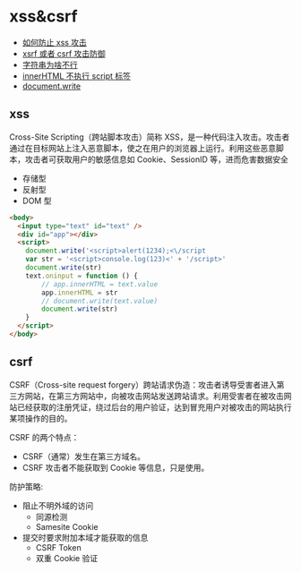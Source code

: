 # xss&csrf

- [如何防止 xss 攻击](https://juejin.im/post/5bad9140e51d450e935c6d64)
- [xsrf 或者 csrf 攻击防御](https://juejin.im/post/5bc009996fb9a05d0a055192)
- [字符串<script></script>为啥不行](https://stackoverflow.com/questions/28259389/how-to-put-script-in-a-javascript-string)
- [innerHTML 不执行 script 标签](https://juejin.im/entry/58cb529244d90400682e6012)
- [document.write](https://developer.mozilla.org/zh-CN/docs/Web/API/Document/write)

## xss

Cross-Site Scripting（跨站脚本攻击）简称 XSS，是一种代码注入攻击。攻击者通过在目标网站上注入恶意脚本，使之在用户的浏览器上运行。利用这些恶意脚本，攻击者可获取用户的敏感信息如 Cookie、SessionID 等，进而危害数据安全

- 存储型
- 反射型
- DOM 型

```html
<body>
  <input type="text" id="text" />
  <div id="app"></div>
  <script>
    document.write('<script>alert(1234);<\/script
    var str = '<script>console.log(123)<' + '/script>'
    document.write(str)
    text.oninput = function () {
        // app.innerHTML = text.value
        app.innerHTML = str
        // document.write(text.value)
        document.write(str)
    }
  </script>
</body>
```

## csrf

CSRF（Cross-site request forgery）跨站请求伪造：攻击者诱导受害者进入第三方网站，在第三方网站中，向被攻击网站发送跨站请求。利用受害者在被攻击网站已经获取的注册凭证，绕过后台的用户验证，达到冒充用户对被攻击的网站执行某项操作的目的。

CSRF 的两个特点：

- CSRF（通常）发生在第三方域名。
- CSRF 攻击者不能获取到 Cookie 等信息，只是使用。

防护策略:

- 阻止不明外域的访问
  - 同源检测
  - Samesite Cookie
- 提交时要求附加本域才能获取的信息
  - CSRF Token
  - 双重 Cookie 验证
